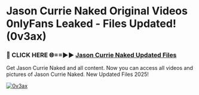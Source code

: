 # Jason Currie Naked Original Videos 0nlyFans Leaked - Files Updated! (0v3ax)

<h3>🔴 CLICK HERE 🌐==►► <a href="https://tinyurl.com/up5wt9bj" rel="nofollow">Jason Currie Naked Updated Files</a></h3>

Get Jason Currie Naked and all content. Now you can access all videos and pictures of Jason Currie Naked. New Updated Files 2025!

[![0v3ax](https://i.imgur.com/ABiUzMV.gif)](https://tinyurl.com/up5wt9bj)
